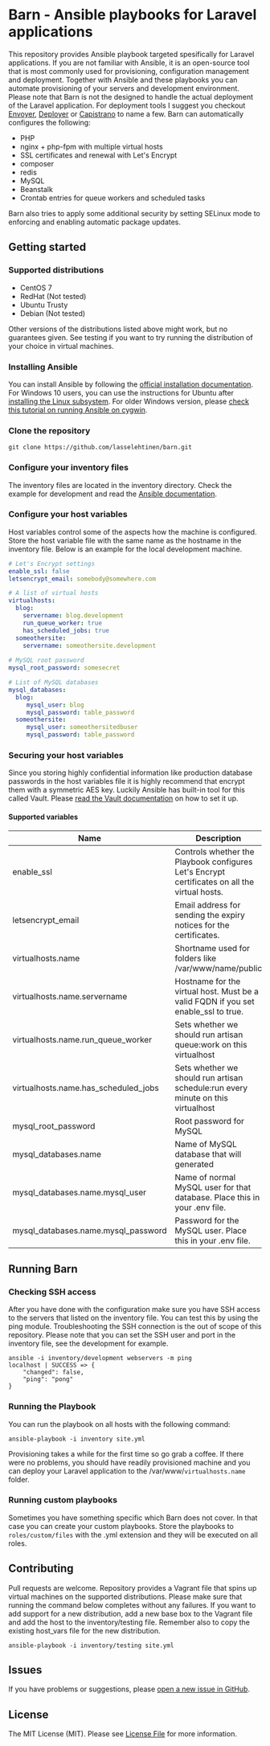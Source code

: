 # Barn - Ansible playbooks for Laravel applications
This repository provides Ansible playbook targeted spesifically for Laravel applications. If you are not familiar with Ansible, it is an open-source tool that is most commonly used for provisioning, configuration management and deployment. Together with Ansible and these playbooks you can automate provisioning of your servers and development environment. Please note that Barn is not the designed to handle the actual deployment of the Laravel application. For deployment tools I suggest you checkout [Envoyer](https://envoyer.io/), [Deployer](https://deployer.org) or [Capistrano](http://capistranorb.com/) to name a few. Barn can automatically configures the following:

* PHP
* nginx + php-fpm with multiple virtual hosts
* SSL certificates and renewal with Let's Encrypt
* composer
* redis
* MySQL
* Beanstalk
* Crontab entries for queue workers and scheduled tasks

Barn also tries to apply some additional security by setting SELinux mode to enforcing and enabling automatic package updates. 

## Getting started

### Supported distributions

* CentOS 7
* RedHat (Not tested)
* Ubuntu Trusty
* Debian (Not tested)

Other versions of the distributions listed above might work, but no guarantees given. See testing if you want to try running the distribution of your choice in virtual machines.

### Installing Ansible
You can install Ansible by following the [official installation documentation](http://docs.ansible.com/ansible/intro_installation.html). For Windows 10 users, you can use the instructions for Ubuntu after [installing the Linux subsystem](https://msdn.microsoft.com/en-us/commandline/wsl/install_guide). For older Windows version, please [check this tutorial on running Ansible on cygwin](https://www.jeffgeerling.com/blog/running-ansible-within-windows).

### Clone the repository
```shell
git clone https://github.com/lasselehtinen/barn.git
```

### Configure your inventory files
The inventory files are located in the inventory directory. Check the example for development and read the [Ansible documentation](http://docs.ansible.com/ansible/intro_inventory.html).

### Configure your host variables
Host variables control some of the aspects how the machine is configured. Store the host variable file with the same name as the hostname in the inventory file. Below is an example for the local development machine. 

```yaml
# Let's Encrypt settings
enable_ssl: false
letsencrypt_email: somebody@somewhere.com

# A list of virtual hosts
virtualhosts:
  blog:
    servername: blog.development
    run_queue_worker: true
    has_scheduled_jobs: true
  someothersite:
    servername: someothersite.development
    
# MySQL root password
mysql_root_password: somesecret

# List of MySQL databases
mysql_databases:
  blog:
     mysql_user: blog
     mysql_password: table_password
  someothersite:
     mysql_user: someothersitedbuser
     mysql_password: table_password
```

### Securing your host variables
Since you storing highly confidential information like production database passwords in the host variables file it is highly recommend that encrypt them with a symmetric AES key. Luckily Ansible has built-in tool for this called Vault. Please [read the Vault documentation](http://docs.ansible.com/ansible/playbooks_vault.html) on how to set it up.

#### Supported variables

| Name                                  | Description                                                                                     | Required  |
|-------------------------------------- |-----------------------------------------------------------------------------------------------  |---------- |
| enable_ssl                            | Controls whether the Playbook configures Let's Encrypt certificates on all the virtual hosts.   | No        |
| letsencrypt_email                     | Email address for sending the expiry notices for the certificates.                              | No        |
| virtualhosts.name                     | Shortname used for folders like /var/www/name/public                                            | Yes       |
| virtualhosts.name.servername          | Hostname for the virtual host. Must be a valid FQDN if you set enable_ssl to true.              | Yes       |
| virtualhosts.name.run_queue_worker    | Sets whether we should run artisan queue:work on this virtualhost                               | No        |
| virtualhosts.name.has_scheduled_jobs  | Sets whether we should run artisan schedule:run every minute on this virtualhost                | No        |
| mysql_root_password                   | Root password for MySQL                                                                         | Yes       |
| mysql_databases.name                  | Name of MySQL database that will generated                                                      | Yes       |
| mysql_databases.name.mysql_user       | Name of normal MySQL user for that database. Place this in your .env file.                      | Yes       |
| mysql_databases.name.mysql_password   | Password for the MySQL user. Place this in your .env file.                                      | Yes       |     |

## Running Barn

### Checking SSH access
After you have done with the configuration make sure you have SSH access to the servers that listed on the inventory file. You can test this by using the ping module. Troubleshooting the SSH connection is the out of scope of this repository. Please note that you can set the SSH user and port in the inventory file, see the development for example.

```shell
ansible -i inventory/development webservers -m ping
localhost | SUCCESS => {
    "changed": false,
    "ping": "pong"
}
```

### Running the Playbook
You can run the playbook on all hosts with the following command:
```shell
ansible-playbook -i inventory site.yml
```
Provisioning takes a while for the first time so go grab a coffee. If there were no problems, you should have readily provisioned machine and you can deploy your Laravel application to the /var/www/`virtualhosts.name` folder.  

### Running custom playbooks
Sometimes you have something specific which Barn does not cover. In that case you can create your custom playbooks. Store the playbooks to `roles/custom/files` with the .yml extension and they will be executed on all roles.

## Contributing

Pull requests are welcome. Repository provides a Vagrant file that spins up virtual machines on the supported distributions. Please make sure that running the command below completes without any failures. If you want to add support for a new distribution, add a new base box to the Vagrant file and add the host to the inventory/testing file. Remember also to copy the existing host_vars file for the new distribution. 

```shell
ansible-playbook -i inventory/testing site.yml
```

## Issues

If you have problems or suggestions, please [open a new issue in GitHub](https://github.com/lasselehtinen/barn/issues). 

## License

The MIT License (MIT). Please see [License File](LICENSE.md) for more information.
